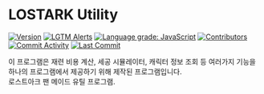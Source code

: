 # LOSTARK Utility

[![Version](https://img.shields.io/github/v/release/Asyunelus/LostarkUtility.svg?include_prereleases)](https://github.com/Asyunelus/LostarkUtility/releases)
[![LGTM Alerts](https://img.shields.io/lgtm/alerts/github/Asyunelus/LostarkUtility.svg?logo=lgtm&logoWidth=18)](https://lgtm.com/projects/g/Asyunelus/LostarkUtility/context:javascript)
[![Language grade: JavaScript](https://img.shields.io/lgtm/grade/javascript/g/Asyunelus/LostarkUtility.svg?logo=lgtm&logoWidth=18)](https://lgtm.com/projects/g/Asyunelus/LostarkUtility/context:javascript) 
[![Contributors](https://img.shields.io/github/contributors/Asyunelus/LostarkUtility)](https://github.com/Asyunelus/LostarkUtility/graphs/contributors)
[![Commit Activity](https://img.shields.io/github/commit-activity/w/Asyunelus/LostarkUtility)](https://github.com/Asyunelus/LostarkUtility/commits/master)
[![Last Commit](https://img.shields.io/github/last-commit/Asyunelus/LostarkUtility)](https://github.com/Asyunelus/LostarkUtility/commits/master)

이 프로그램은 재련 비용 계산, 세공 시뮬레이터, 캐릭터 정보 조회 등 여러가지 기능을 하나의 프로그램에서 제공하기 위해 제작된 프로그램입니다.  
로스트아크 팬 메이드 유틸 프로그램.  